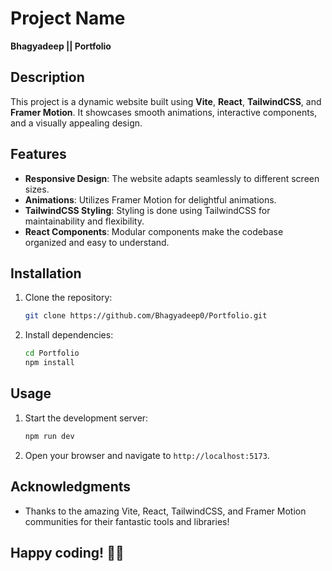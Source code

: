 

# Project Name

**Bhagyadeep || Portfolio**

## Description

This project is a dynamic website built using **Vite**, **React**, **TailwindCSS**, and **Framer Motion**. It showcases smooth animations, interactive components, and a visually appealing design.

## Features

- **Responsive Design**: The website adapts seamlessly to different screen sizes.
- **Animations**: Utilizes Framer Motion for delightful animations.
- **TailwindCSS Styling**: Styling is done using TailwindCSS for maintainability and flexibility.
- **React Components**: Modular components make the codebase organized and easy to understand.

## Installation

1. Clone the repository:

    ```bash
    git clone https://github.com/Bhagyadeep0/Portfolio.git
    ```

2. Install dependencies:

    ```bash
    cd Portfolio
    npm install
    ```

## Usage

1. Start the development server:

    ```bash
    npm run dev
    ```

2. Open your browser and navigate to `http://localhost:5173`.

## Acknowledgments

- Thanks to the amazing Vite, React, TailwindCSS, and Framer Motion communities for their fantastic tools and libraries!
###
## Happy coding! 🚀🌟